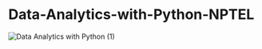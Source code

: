 # Data-Analytics-with-Python-NPTEL

![Data Analytics with Python (1)](https://user-images.githubusercontent.com/82451914/167556486-73cf9e38-27ca-483f-8d7e-2d0e77a46976.jpg)
